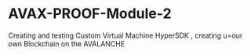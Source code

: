 # AVAX-PROOF-Module-2
Creating and testing Custom Virtual Machine HyperSDK , creating u=our own Blockchain on the AVALANCHE 
